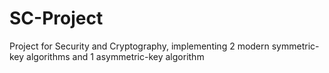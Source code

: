 # SC-Project
Project for Security and Cryptography, implementing 2 modern symmetric-key algorithms and 1 asymmetric-key algorithm
